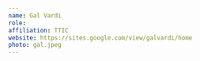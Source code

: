 ```yaml
---
name: Gal Vardi
role: 
affiliation: TTIC
website: https://sites.google.com/view/galvardi/home
photo: gal.jpeg
---
```

